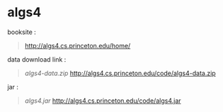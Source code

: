 # algs4
booksite : 
>http://algs4.cs.princeton.edu/home/

data download link : 
>*algs4-data.zip*  http://algs4.cs.princeton.edu/code/algs4-data.zip

jar :
>*algs4.jar*  http://algs4.cs.princeton.edu/code/algs4.jar
